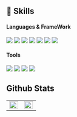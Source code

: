 ## 💪 Skills
#### Languages & FrameWork
<p>
<img src="https://img.shields.io/badge/JAVA-007396?style=for-the-badge&logo=java&logoColor=white"> 
  <img src="https://img.shields.io/badge/javascript-F7DF1E?style=for-the-badge&logo=javascript&logoColor=black"> 
  <img src="https://img.shields.io/badge/jquery-0769AD?style=for-the-badge&logo=jquery&logoColor=white"> 
  <img src="https://img.shields.io/badge/vue.js-4FC08D?style=for-the-badge&logo=vue.js&logoColor=white"> 
  <img src="https://img.shields.io/badge/html-E34F26?style=for-the-badge&logo=html5&logoColor=white"> 
  <img src="https://img.shields.io/badge/css-1572B6?style=for-the-badge&logo=css3&logoColor=white"> 
  <img src="https://img.shields.io/badge/Spring-6DB33F?style=for-the-badge&logo=Spring&logoColor=white"> 

</p>

#### Tools
<p>
  <img src="https://img.shields.io/badge/github-181717?style=for-the-badge&logo=github&logoColor=white"> 
  <img src="https://img.shields.io/badge/microsoft sql server-#CC2927?style=for-the-badge&logo=microsoftsqlserver&logoColor=white"> 
  <img src="https://img.shields.io/badge/oracle-F80000?style=for-the-badge&logo=oracle&logoColor=white"> 
  <img src="https://img.shields.io/badge/apache tomcat-F8DC75?style=for-the-badge&logo=apachetomcat&logoColor=white"> 
  
</p>



## Github Stats  
<table><tr><td valign="top" width="50%">
<img src="https://github-readme-stats.vercel.app/api?username=hodokim&show_icons=true&count_private=true&hide_border=true" align="left" style="width: 100%" />
</td><td valign="top" width="50%">
<img src="https://github-readme-stats.vercel.app/api/top-langs/?username=hodokim&hide_border=true&layout=compact" align="left" style="width: 100%" />
</td></tr></table>  
<br/> 
